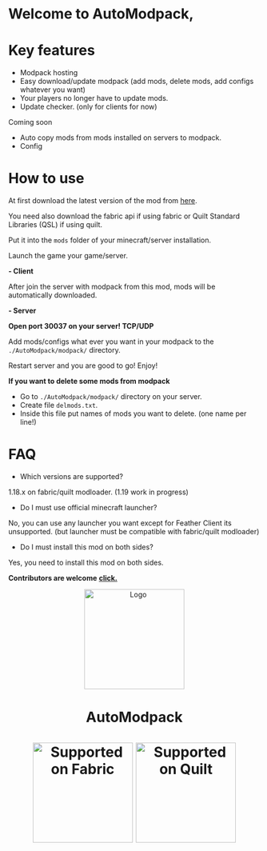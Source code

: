 # **Welcome to AutoModpack,**

# Key features
- Modpack hosting
- Easy download/update modpack (add mods, delete mods, add configs whatever you want)
- Your players no longer have to update mods.
- Update checker. (only for clients for now)

Coming soon
- Auto copy mods from mods installed on servers to modpack. 
- Config

# How to use

At first download the latest version of the mod from [here](https://github.com/Skidamek/AutoModpack/releases/download/latest/AutoModpack.jar).

You need also download the fabric api if using fabric or Quilt Standard Libraries (QSL) if using quilt.

Put it into the `mods` folder of your minecraft/server installation.

Launch the game your game/server.

**- Client**

After join the server with modpack from this mod, mods will be automatically downloaded.

**- Server**

**Open port 30037 on your server! TCP/UDP**

Add mods/configs what ever you want in your modpack to the `./AutoModpack/modpack/` directory.

Restart server and you are good to go! Enjoy!

**If you want to delete some mods from modpack** 
- Go to `./AutoModpack/modpack/` directory on your server.
- Create file `delmods.txt`.
- Inside this file put names of mods you want to delete. (one name per line!)

# FAQ
- Which versions are supported?

1.18.x on fabric/quilt modloader. (1.19 work in progress)

- Do I must use official minecraft launcher?

No, you can use any launcher you want except for Feather Client its unsupported. (but launcher must be compatible with fabric/quilt modloader)

- Do I must install this mod on both sides?

Yes, you need to install this mod on both sides.



**Contributors are welcome**
[**click.**](CONTRIBUTING.md)
  
<p align="center"><img src="https://i.imgur.com/WQofabo.png" alt="Logo" width="200"></p>
<h1 align="center">AutoModpack  <br><br>
    <a href="https://fabricmc.net/"><img
        src="https://cdn.discordapp.com/attachments/705864145169416313/969720133998239794/fabric_supported.png"
        alt="Supported on Fabric"
        width="200"
    ></a>
    <a href="https://quiltmc.org/"><img
        src="https://cdn.discordapp.com/attachments/705864145169416313/969716884482183208/quilt_supported.png"
        alt="Supported on Quilt"
        width="200"
    ></a>
</h1>
